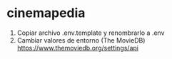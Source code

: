 # cinemapedia

1. Copiar archivo .env.template y renombrarlo a .env
2. Cambiar valores de entorno (The MovieDB) https://www.themoviedb.org/settings/api